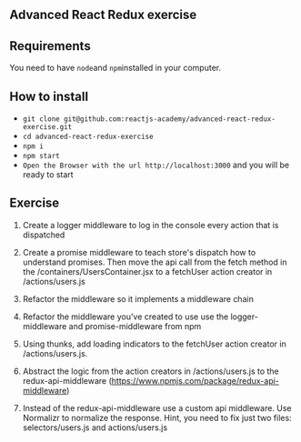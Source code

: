 ## Advanced React Redux exercise

## Requirements
You need to have `node`and `npm`installed in your computer.

## How to install

- `git clone git@github.com:reactjs-academy/advanced-react-redux-exercise.git`
- `cd advanced-react-redux-exercise`
- `npm i`
- `npm start`
- `Open the Browser with the url http://localhost:3000` and you will be ready to start


## Exercise

1. Create a logger middleware to log in the console every action that is dispatched

2. Create a promise middleware to teach store's dispatch how to understand promises. Then move the api call from the fetch method in the /containers/UsersContainer.jsx to a fetchUser action creator in /actions/users.js

3. Refactor the middleware so it implements a middleware chain

4. Refactor the middleware you've created to use use the logger-middleware and promise-middleware from npm

5. Using thunks, add loading indicators to the fetchUser action creator in /actions/users.js.

6. Abstract the logic from the action creators in /actions/users.js to the redux-api-middleware (https://www.npmjs.com/package/redux-api-middleware)

7. Instead of the redux-api-middleware use a custom api middleware. Use Normalizr to normalize the response. Hint, you need to fix just two files: selectors/users.js and actions/users.js

